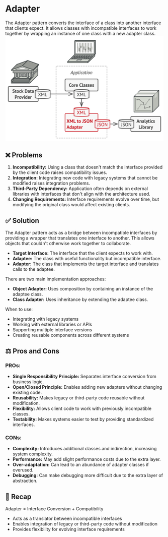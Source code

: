 # Adapter
The Adapter pattern converts the interface of a class into another interface that clients expect. It allows classes with incompatible interfaces to work together by wrapping an instance of one class with a new adapter class.
![alt text](image.png)

## ❌ Problems
1. **Incompatibility:** Using a class that doesn't match the interface provided by the client code raises compatibility issues.
2. **Integration:** Integrating new code with legacy systems that cannot be modified raises integration problems.
3. **Third-Party Dependency:** Application often depends on external libraries with interfaces that don't align with the architecture used.
4. **Changing Requirements:** Interface requirements evolve over time, but modifying the original class would affect existing clients.

## ✅ Solution
The Adapter pattern acts as a bridge between incompatible interfaces by providing a wrapper that translates one interface to another. This allows objects that couldn't otherwise work together to collaborate.

- **Target Interface:** The interface that the client expects to work with.
- **Adaptee:** The class with useful functionality but incompatible interface.
- **Adapter:** The class that implements the target interface and translates calls to the adaptee.

There are two main implementation approaches:
- **Object Adapter:** Uses composition by containing an instance of the adaptee class.
- **Class Adapter:** Uses inheritance by extending the adaptee class.

When to use:
- Integrating with legacy systems
- Working with external libraries or APIs
- Supporting multiple interface versions
- Creating reusable components across different systems

## ⚖️ Pros and Cons

### PROs:
- **Single Responsibility Principle:** Separates interface conversion from business logic.
- **Open/Closed Principle:** Enables adding new adapters without changing existing code.
- **Reusability:** Makes legacy or third-party code reusable without modification.
- **Flexibility:** Allows client code to work with previously incompatible classes.
- **Testability:** Makes systems easier to test by providing standardized interfaces.

### CONs:
- **Complexity:** Introduces additional classes and indirection, increasing system complexity.
- **Performance:** May add slight performance costs due to the extra layer.
- **Over-adaptation:** Can lead to an abundance of adapter classes if overused.
- **Debugging:** Can make debugging more difficult due to the extra layer of abstraction.

## 📌 Recap
Adapter = Interface Conversion + Compatibility

- Acts as a translator between incompatible interfaces
- Enables integration of legacy or third-party code without modification
- Provides flexibility for evolving interface requirements
